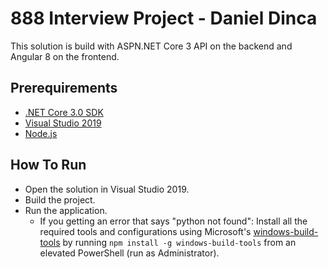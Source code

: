 ﻿# 888 Interview Project - Daniel Dinca

This solution is build with ASPN.NET Core 3 API on the backend and Angular 8 on the frontend.

## Prerequirements

* [.NET Core 3.0 SDK](https://dot.net/core)
* [Visual Studio 2019](https://visualstudio.microsoft.com/vs)
* [Node.js](https://nodejs.org/)

## How To Run

* Open the solution in Visual Studio 2019.
* Build the project.
* Run the application.
  * If you getting an error that says "python not found": Install all the required tools and configurations using Microsoft's [windows-build-tools](https://github.com/felixrieseberg/windows-build-tools) by running `npm install -g windows-build-tools` from an elevated PowerShell (run as Administrator).